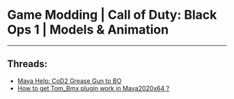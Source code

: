 # Game Modding |  Call of Duty: Black Ops 1 | Models & Animation
---
## Threads:
<ul>
<li><a href="{{ '/wiki/threads/3474.html' | relative_url }}">Maya Help: CoD2 Grease Gun to BO</a></li>
<li><a href="{{ '/wiki/threads/3466.html' | relative_url }}">How to get Tom_Bmx plugin work in Maya2020x64 ?</a></li>
</ul>
